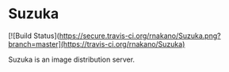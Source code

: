 Suzuka
======

[![Build Status](https://secure.travis-ci.org/rnakano/Suzuka.png?branch=master](https://travis-ci.org/rnakano/Suzuka)

Suzuka is an image distribution server.
